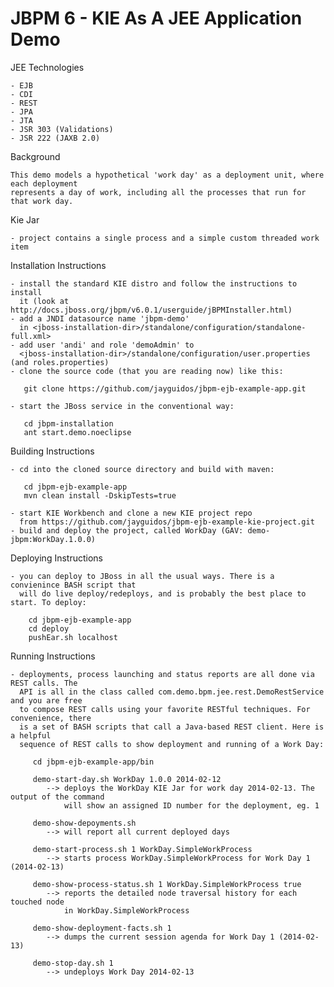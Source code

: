 JBPM 6 - KIE As A JEE Application Demo
========================================

  JEE Technologies

    - EJB
    - CDI
    - REST
    - JPA
    - JTA
    - JSR 303 (Validations)
    - JSR 222 (JAXB 2.0)

  Background

    This demo models a hypothetical 'work day' as a deployment unit, where each deployment
    represents a day of work, including all the processes that run for that work day.

  Kie Jar

    - project contains a single process and a simple custom threaded work item
    

  Installation Instructions

    - install the standard KIE distro and follow the instructions to install 
      it (look at http://docs.jboss.org/jbpm/v6.0.1/userguide/jBPMInstaller.html)
    - add a JNDI datasource name 'jbpm-demo' 
      in <jboss-installation-dir>/standalone/configuration/standalone-full.xml>
    - add user 'andi' and role 'demoAdmin' to 
      <jboss-installation-dir>/standalone/configuration/user.properties (and roles.properties)
    - clone the source code (that you are reading now) like this: 

       git clone https://github.com/jayguidos/jbpm-ejb-example-app.git

    - start the JBoss service in the conventional way:

       cd jbpm-installation
       ant start.demo.noeclipse 

  Building Instructions
    
    - cd into the cloned source directory and build with maven:
      
       cd jbpm-ejb-example-app
       mvn clean install -DskipTests=true

    - start KIE Workbench and clone a new KIE project repo 
      from https://github.com/jayguidos/jbpm-ejb-example-kie-project.git       
    - build and deploy the project, called WorkDay (GAV: demo-jbpm:WorkDay.1.0.0)

   Deploying Instructions 

    - you can deploy to JBoss in all the usual ways. There is a convienince BASH script that 
      will do live deploy/redeploys, and is probably the best place to start. To deploy:

        cd jbpm-ejb-example-app
        cd deploy
        pushEar.sh localhost 

   Running Instructions

    - deployments, process launching and status reports are all done via REST calls. The 
      API is all in the class called com.demo.bpm.jee.rest.DemoRestService and you are free
      to compose REST calls using your favorite RESTful techniques. For convenience, there 
      is a set of BASH scripts that call a Java-based REST client. Here is a helpful 
      sequence of REST calls to show deployment and running of a Work Day:

         cd jbpm-ejb-example-app/bin

         demo-start-day.sh WorkDay 1.0.0 2014-02-12
            --> deploys the WorkDay KIE Jar for work day 2014-02-13. The output of the command
                will show an assigned ID number for the deployment, eg. 1

         demo-show-depoyments.sh 
            --> will report all current deployed days

         demo-start-process.sh 1 WorkDay.SimpleWorkProcess
            --> starts process WorkDay.SimpleWorkProcess for Work Day 1 (2014-02-13)

         demo-show-process-status.sh 1 WorkDay.SimpleWorkProcess true 
            --> reports the detailed node traversal history for each touched node 
                in WorkDay.SimpleWorkProcess

         demo-show-deployment-facts.sh 1 
            --> dumps the current session agenda for Work Day 1 (2014-02-13)

         demo-stop-day.sh 1
            --> undeploys Work Day 2014-02-13
